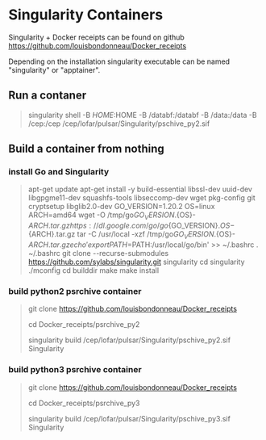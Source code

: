 Singularity Containers
======================

Singularity + Docker receipts can be found on github https://github.com/louisbondonneau/Docker_receipts

Depending on the installation singularity executable can be named "singularity" or "apptainer".


Run a contaner
--------------

> singularity shell -B $HOME:$HOME  -B /databf:/databf -B /data:/data -B /cep:/cep /cep/lofar/pulsar/Singularity/pschive_py2.sif


Build a container from nothing
------------------------------


### install Go and Singularity

> apt-get update
> apt-get install -y build-essential libssl-dev uuid-dev libgpgme11-dev squashfs-tools libseccomp-dev wget pkg-config git cryptsetup libglib2.0-dev
> GO_VERSION=1.20.2 OS=linux ARCH=amd64
> wget -O /tmp/go${GO_VERSION}.${OS}-${ARCH}.tar.gz https://dl.google.com/go/go${GO_VERSION}.${OS}-${ARCH}.tar.gz
> tar -C /usr/local -xzf /tmp/go${GO_VERSION}.${OS}-${ARCH}.tar.gz
> echo 'export PATH=$PATH:/usr/local/go/bin' >> ~/.bashrc
> . ~/.bashrc
> git clone --recurse-submodules https://github.com/sylabs/singularity.git singularity
> cd singularity
> ./mconfig
> cd builddir
> make
> make install


### build python2 psrchive container

> git clone https://github.com/louisbondonneau/Docker_receipts
> 
> cd Docker_receipts/psrchive_py2
> 
> singularity build /cep/lofar/pulsar/Singularity/pschive_py2.sif Singularity


### build python3 psrchive container

> git clone https://github.com/louisbondonneau/Docker_receipts
> 
> cd Docker_receipts/psrchive_py3
> 
> singularity build /cep/lofar/pulsar/Singularity/pschive_py3.sif Singularity


